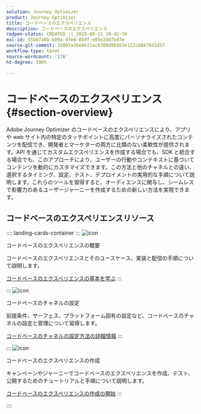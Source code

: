 ```yaml
---
solution: Journey Optimizer
product: Journey Optimizer
title: コードベースのエクスペリエンス
description: コードベースのエクスペリエンス
redpen-status: CREATED_||_2025-08-11_20-42-30
exl-id: 55b07a0b-b09a-47e6-8b9f-e05e2dd7b47e
source-git-commit: 2b907a3be8b11ac6308d0b563e122c88478d1d37
workflow-type: tm+mt
source-wordcount: '176'
ht-degree: 100%

---
```


# コードベースのエクスペリエンス{#section-overview}

Adobe Journey Optimizer のコードベースのエクスペリエンスにより、アプリや web サイト内の特定のタッチポイントに高度にパーソナライズされたコンテンツを配信でき、開発者とマーケターの両方に比類のない柔軟性が提供されます。API を通じてカスタムエクスペリエンスを作成する場合でも、SDK と統合する場合でも、このアプローチにより、ユーザーの行動やコンテキストに基づいてコンテンツを動的にカスタマイズできます。この方法と他のチャネルとの違い、選択するタイミング、設定、テスト、デプロイメントの実用的な手順について説明します。これらのツールを習得すると、オーディエンスに関与し、シームレスで影響力のあるユーザージャーニーを作成するための新しい方法を実現できます。

## コードベースのエクスペリエンスリソース

:::: landing-cards-container
:::
![icon](https://cdn.experienceleague.adobe.com/icons/book.svg?lang=ja)

コードベースのエクスペリエンスの概要

コードベースのエクスペリエンスとそのユースケース、実装と配信の手順について説明します。

[コードベースのエクスペリエンスの基本を学ぶ](../using/code-based/get-started-code-based.md)
:::

:::
![icon](https://cdn.experienceleague.adobe.com/icons/gear.svg?lang=ja)

コードベースのチャネルの設定

前提条件、サーフェス、プラットフォーム固有の設定など、コードベースのチャネルの設定と管理について習得します。

[コードベースのチャネルの設定方法の詳細情報](configure-code-based-channel-landing-page.md)
:::

:::
![icon](https://cdn.experienceleague.adobe.com/icons/circle-play.svg?lang=ja)

コードベースのエクスペリエンスの作成

キャンペーンやジャーニーでコードベースのエクスペリエンスを作成、テスト、公開するためのチュートリアルと手順について説明します。

[コードベースのエクスペリエンスの作成の開始](create-code-based-experiences-landing-page.md)
:::

::::
